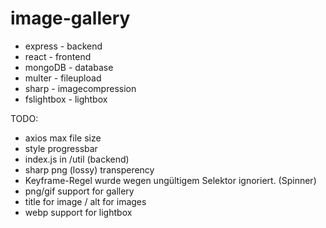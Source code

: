 # image-gallery

- express - backend
- react - frontend
- mongoDB - database
- multer - fileupload
- sharp - imagecompression
- fslightbox - lightbox

TODO:
- axios max file size
- style progressbar
- index.js in /util (backend)
- sharp png (lossy) transperency
- Keyframe-Regel wurde wegen ungültigem Selektor ignoriert. (Spinner)
- png/gif support for gallery
- title for image / alt for images
- webp support for lightbox

